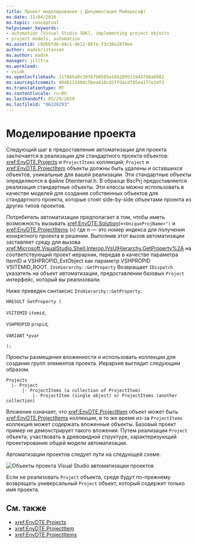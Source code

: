 ```yaml
---
title: Проект моделирования | Документация Майкрософт
ms.date: 11/04/2016
ms.topic: conceptual
helpviewer_keywords:
- automation [Visual Studio SDK], implementing project objects
- project models, automation
ms.assetid: c8db8fdb-88c1-4b12-86fe-f3c30a18f9ee
author: madskristensen
ms.author: madsk
manager: jillfra
ms.workload:
- vssdk
ms.openlocfilehash: 11f865a0c39f67b0505a16b209511943756a6981
ms.sourcegitcommit: 40d612240dc5bea418cd27fdacdf85ea177e2df3
ms.translationtype: MT
ms.contentlocale: ru-RU
ms.lasthandoff: 05/29/2019
ms.locfileid: "66328293"
---
```

# <a name="project-modeling"></a>Моделирование проекта
Следующий шаг в предоставление автоматизации для проекта заключается в реализации для стандартного проекта объектов: <xref:EnvDTE.Projects> и `ProjectItems` коллекций; `Project` и <xref:EnvDTE.ProjectItem> объекты должны быть удалены и оставшихся объектов, уникальные для вашей реализации. Эти стандартные объекты определяются в файле Dteinternal.h. В образце BscPrj предоставляется реализация стандартные объекты. Эти классы можно использовать в качестве моделей для создания собственных объектов для стандартного проекта, которые стоят side-by-side объектами проекта из других типов проектов.

 Потребитель автоматизации предполагает в том, чтобы иметь возможность вызывать <xref:EnvDTE.Solution>(«`<UniqueProjName>")` и <xref:EnvDTE.ProjectItems> (`n`) где n ― это номер индекса для получения конкретного проекта в решении. Выполнив этот вызов автоматизации заставляет среду для вызова <xref:Microsoft.VisualStudio.Shell.Interop.IVsUIHierarchy.GetProperty%2A> на соответствующий проект иерархии, передав в качестве параметра ItemID и VSHPROPID_ExtObject как параметр VSHPROPID VSITEMID_ROOT. `IVsHierarchy::GetProperty` Возвращает `IDispatch` указатель на объект автоматизации, предоставлении базовых `Project` интерфейс, который вы реализовали.

 Ниже приведен синтаксис `IVsHierarchy::GetProperty`.

 `HRESULT GetProperty (`

 `VSITEMID` `itemid`,

 `VSHPROPID` `propid`,

 `VARIANT` `*pvar`

 `);`

 Проекты размещения вложенности и использовать коллекции для создания групп элементов проекта. Иерархия выглядит следующим образом.

```
Projects
  |- Project
      |- ProjectItems (a collection of ProjectItem)
          |- ProjectItem (single object) or ProjectItems (another collection)
```

 Вложение означает, что <xref:EnvDTE.ProjectItem> объект может быть <xref:EnvDTE.ProjectItems> коллекции, в то же время из-за `ProjectItems` коллекция может содержать вложенные объекты. Базовый проект пример не демонстрирует такого вложения. Путем реализации `Project` объекта, участвовать в древовидной структуре, характеризующий проектирование общей модели автоматизации.

 Автоматизации проектов следует пути на следующей схеме.

 ![Объекты проекта Visual Studio](../../extensibility/internals/media/projectobjects.gif "ProjectObjects") автоматизации проектов

 Если не реализовать `Project` объекта, среде будут по-прежнему возвращать универсальный `Project` объект, который содержит только имя проекта.

## <a name="see-also"></a>См. также
- <xref:EnvDTE.Projects>
- <xref:EnvDTE.ProjectItem>
- <xref:EnvDTE.ProjectItems>